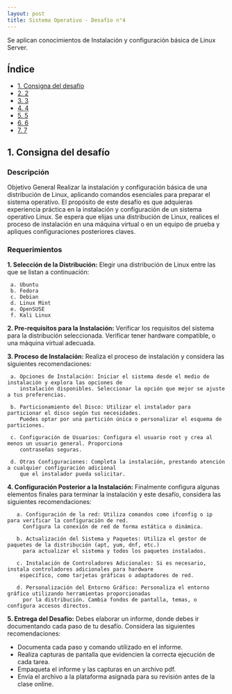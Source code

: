 ```yaml
---
layout: post
title: Sistema Operativo - Desafío n°4
---
```

Se aplican conocimientos de Instalación y configuración básica de Linux Server.

<a name="top"></a>
## Índice

- [1. Consigna del desafío](#item1)
- [2. 2](#item2)
- [3. 3](#item3)
- [4. 4](#item4)
- [5. 5](#item5)
- [6. 6](#item6)
- [7. 7](#item7)
  

<a name="item1"></a>
## 1. Consigna del desafío

### Descripción
Objetivo General
Realizar la instalación y configuración básica de una distribución de Linux, aplicando
comandos esenciales para preparar el sistema operativo.
El propósito de este desafío es que adquieras experiencia práctica en la instalación y
configuración de un sistema operativo Linux.
Se espera que elijas una distribución de Linux, realices el proceso de instalación en una
máquina virtual o en un equipo de prueba y apliques configuraciones posteriores claves.

### Requerimientos

**1. Selección de la Distribución:** Elegir una distribución de Linux entre las que se listan
     a continuación:
     
     a. Ubuntu
     b. Fedora
     c. Debian
     d. Linux Mint
     e. OpenSUSE
     f. Kali Linux

**2. Pre-requisitos para la Instalación:** Verificar los requisitos del sistema para
     la distribución seleccionada. Verificar tener hardware compatible, o una
     máquina virtual adecuada.   

**3. Proceso de Instalación:** Realiza el proceso de instalación y considera las siguientes recomendaciones:

     a. Opciones de Instalación: Iniciar el sistema desde el medio de instalación y explora las opciones de
        instalación disponibles. Seleccionar la opción que mejor se ajuste a tus preferencias.

     b. Particionamiento del Disco: Utilizar el instalador para particionar el disco según tus necesidades.
        Puedes optar por una partición única o personalizar el esquema de particiones.

     c. Configuración de Usuarios: Configura el usuario root y crea al menos un usuario general. Proporciona
        contraseñas seguras.

     d. Otras Configuraciones: Completa la instalación, prestando atención a cualquier configuración adicional
        que el instalador pueda solicitar.
  

**4. Configuración Posterior a la Instalación:** Finalmente configura algunas elementos finales para terminar la
     instalación y este desafío, considera las siguientes recomendaciones:
     
       a. Configuración de la red: Utiliza comandos como ifconfig o ip para verificar la configuración de red.
         Configura la conexión de red de forma estática o dinámica.
         
       b. Actualización del Sistema y Paquetes: Utiliza el gestor de paquetes de la distribución (apt, yum, dnf, etc.)
         para actualizar el sistema y todos los paquetes instalados.
         
       c. Instalación de Controladores Adicionales: Si es necesario, instala controladores adicionales para hardware
        específico, como tarjetas gráficas o adaptadores de red.
        
       d. Personalización del Entorno Gráfico: Personaliza el entorno gráfico utilizando herramientas proporcionadas
         por la distribución. Cambia fondos de pantalla, temas, o configura accesos directos.           

**5. Entrega del Desafío:** Debes elaborar un informe, donde debes ir documentando cada paso de tu desafío.
     Considera las siguientes recomendaciones:
* Documenta cada paso y comando utilizado en el informe.
* Realiza capturas de pantalla que evidencien la correcta ejecución de cada tarea.
* Empaqueta el informe y las capturas en un archivo pdf.
* Envía el archivo a la plataforma asignada para su revisión antes de la clase online.
